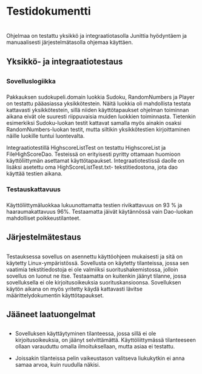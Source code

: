 # Testidokumentti <h1>

Ohjelmaa on testattu yksikkö ja integraatiotasolla Junittia hyödyntäem ja manuaalisesti järjestelmätasolla ohjemaa käyttäen. 

## Yksikkö- ja integraatiotestaus <h2>

### Sovelluslogiikka <h3>

Pakkauksen sudokupeli.domain luokkia Sudoku, RandomNumbers ja Player on testattu pääasiassa yksikkötestein. Näitä luokkia oli mahdollista testata kattavasti yksikkötestein, sillä niiden käyttötapaukset ohjelman toiminnan aikana eivät ole suuresti riippuvaisia muiden luokkien toiminnasta. Tietenkin esimerkiksi Sudoku-luokan testit kattavat samalla myös ainakin osaksi RandomNumbers-luokan testit, mutta siltikin yksikkötestien kirjoittaminen näille luokille tuntui luontevalta. 

Integraatiotestillä HighscoreListTest on testattu HighscoreList ja FileHighScoreDao. Testeissä on erityisesti pyritty ottamaan huomioon käyttöliittymän asettamat käyttötapaukset. Integraatiotestissä daolle on lisäksi asetettu oma HighScoreListTest.txt- tekstitiedostona, jota dao käyttää testien aikana.

### Testauskattavuus <h3>

Käyttöliittymäluokkaa lukuunottamatta testien rivikattavuus on 93 % ja haaraumakattavuus 96%. Testaamatta jäivät käytännössä vain Dao-luokan mahdolliset poikkeustilanteet.


## Järjestelmätestaus <h2>

Testauksessa sovellus on asennettu käyttöohjeen mukaisesti ja sitä on käytetty Linux-ympäristössä. Sovellusta on käytetty tilanteissa, jossa sen vaatimia tekstitiedostoja ei ole valmiiksi suoritushakemistossa, jolloin sovellus on luonut ne itse. Testaamatta on kuitenkin jäänyt tilanne, jossa sovelluksella ei ole kirjoitusoikeuksia suorituskansioonsa. Sovelluksen käytön aikana on myös yritetty käydä kattavasti lävitse määrittelydokumentin käyttötapaukset.
 

## Jääneet laatuongelmat <h2>

- Sovelluksen käyttäytyminen tilanteessa, jossa sillä ei ole kirjoitusoikeuksia, on jäänyt selvittämättä. Käyttöliittymässä tilanteeseen ollaan varauduttu omalla ilmoituksellaan, mutta asiaa ei testattu.

- Joissakin tilanteissa pelin vaikeustason valitseva liukukytkin ei anna samaa arvoa, kuin ruudulla näkisi.



